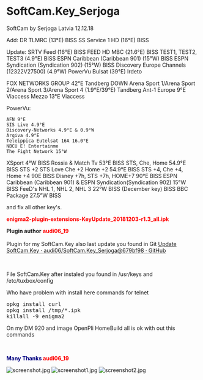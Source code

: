# SoftCam.Key_Serjoga
SoftCam by Serjoga Latvia 12.12.18

Add:
DR TLMRC (13°E) BISS
SS Service 1 HD (16°E) BISS

Update:
SRTV Feed (16°E) BISS
FEED HD MBC (21.6°E) BISS
TEST1, TEST2, TEST3 (4.9°E) BISS
ESPN Caribbean (Caribbean 901) (15°W) BISS
ESPN Syndication (Syndication 902) (15°W) BISS
Discovery Europe Channels (12322V27500) (4.9°W) PowerVu
Bulsat (39°E) Irdeto

FOX NETWORKS GROUP 42°E Tandberg DOWN
Arena Sport 1/Arena Sport 2/Arena Sport 3/Arena Sport 4 (1.9°E/39°E) Tandberg
Ant-1 Europe 9°E Viaccess
Mezzo 13°E Viaccess

PowerVu:

    AFN 9°E
    SIS Live 4.9°E
    Discovery-Networks 4.9°E & 0.9°W
    Arqiva 4.9°E
    Teleippica Eutelsat 16A 16.0°E
    NBCU E! Entertainme
    The Fight Network 15°W

XSport 4°W BISS
Rossia & Match Tv 53°E BISS
STS, Che, Home  54.9°E BISS
STS +2 STS Love Che +2 Home +2 54.9°E BISS
STS +4, Che +4, Home +4 90E BISS
Disney +7h, STS +7h, HOME+7 90°E BISS
ESPN Caribbean (Caribbean 901) & ESPN Syndication(Syndication 902) 15°W BISS
FeeD's NHL 1, NHL 2, NHL 3 22°W BISS (December key) BISS
BBC Package 27.5°W BISS

and fix all other key's.

<p><strong><span style="color: red">enigma2-plugin-extensions-KeyUpdate_20181203-r1.3_all.ipk</span></strong></p>

<p><strong>Plugin author</strong> <strong><span style="color:#FF0000;">audi06_19<br></span></strong><br> Plugin for my SoftCam.Key also last update you found in Git <a href="https://github.com/audi06/SoftCam.Key_Serjoga/commits/master/">Update SoftCam.Key · audi06/SoftCam.Key_Serjoga@679bf98 · GitHub</a></p>
<p><br></p>
<p>File SoftCam.Key after instaled you found in /usr/keys and /etc/tuxbox/config</p>
<p>Who have problem with install here commands for telnet</p>
<pre data-file="" data-highlighter="" data-line="1">opkg install curl
opkg install /tmp/*.ipk
killall -9 enigma2
</pre>
<p>On my DM 920 and image OpenPli HomeBuild all is ok with out this commands</p>
<p><span style="color:#000080;"><br></span></p>
<p><strong><span style="color:#000080;">Many Thanks </span><span style="color:#FF0000;">audi06_19</span><span style="color:#000080;"></span></strong><br></p>

<img src="http://www.hizliresimyukle.com/images/2018/12/03/screenshot.jpg" alt="screenshot.jpg" border="0">
<img src="http://www.hizliresimyukle.com/images/2018/12/03/screenshot1.jpg" alt="screenshot1.jpg" border="0">
<img src="http://www.hizliresimyukle.com/images/2018/12/03/screenshot2.jpg" alt="screenshot2.jpg" border="0">
